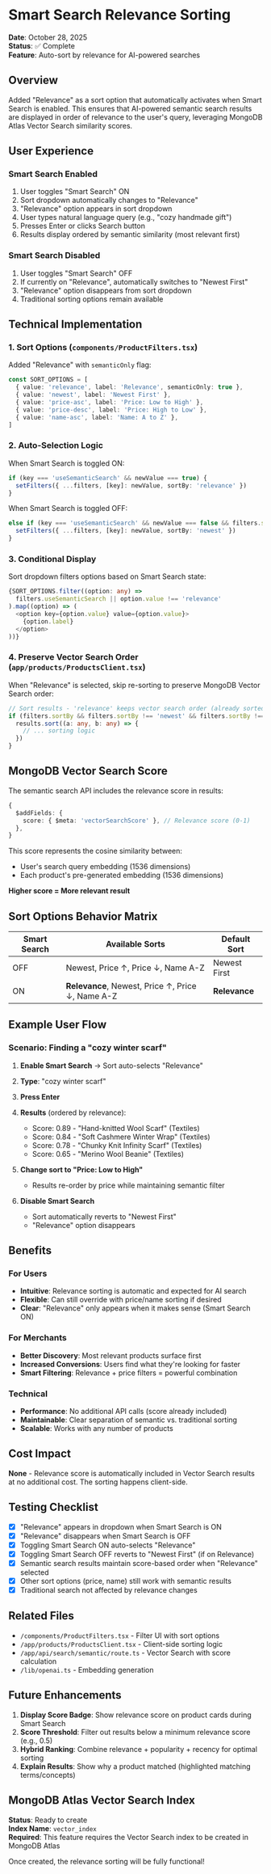 # Smart Search Relevance Sorting

**Date**: October 28, 2025  
**Status**: ✅ Complete  
**Feature**: Auto-sort by relevance for AI-powered searches

## Overview

Added "Relevance" as a sort option that automatically activates when Smart Search is enabled. This ensures that AI-powered semantic search results are displayed in order of relevance to the user's query, leveraging MongoDB Atlas Vector Search similarity scores.

## User Experience

### Smart Search Enabled
1. User toggles "Smart Search" ON
2. Sort dropdown automatically changes to "Relevance"
3. "Relevance" option appears in sort dropdown
4. User types natural language query (e.g., "cozy handmade gift")
5. Presses Enter or clicks Search button
6. Results display ordered by semantic similarity (most relevant first)

### Smart Search Disabled
1. User toggles "Smart Search" OFF
2. If currently on "Relevance", automatically switches to "Newest First"
3. "Relevance" option disappears from sort dropdown
4. Traditional sorting options remain available

## Technical Implementation

### 1. Sort Options (`components/ProductFilters.tsx`)

Added "Relevance" with `semanticOnly` flag:

```typescript
const SORT_OPTIONS = [
  { value: 'relevance', label: 'Relevance', semanticOnly: true },
  { value: 'newest', label: 'Newest First' },
  { value: 'price-asc', label: 'Price: Low to High' },
  { value: 'price-desc', label: 'Price: High to Low' },
  { value: 'name-asc', label: 'Name: A to Z' },
]
```

### 2. Auto-Selection Logic

When Smart Search is toggled ON:
```typescript
if (key === 'useSemanticSearch' && newValue === true) {
  setFilters({ ...filters, [key]: newValue, sortBy: 'relevance' })
}
```

When Smart Search is toggled OFF:
```typescript
else if (key === 'useSemanticSearch' && newValue === false && filters.sortBy === 'relevance') {
  setFilters({ ...filters, [key]: newValue, sortBy: 'newest' })
}
```

### 3. Conditional Display

Sort dropdown filters options based on Smart Search state:
```typescript
{SORT_OPTIONS.filter((option: any) => 
  filters.useSemanticSearch || option.value !== 'relevance'
).map((option) => (
  <option key={option.value} value={option.value}>
    {option.label}
  </option>
))}
```

### 4. Preserve Vector Search Order (`app/products/ProductsClient.tsx`)

When "Relevance" is selected, skip re-sorting to preserve MongoDB Vector Search order:
```typescript
// Sort results - 'relevance' keeps vector search order (already sorted by score)
if (filters.sortBy && filters.sortBy !== 'newest' && filters.sortBy !== 'relevance') {
  results.sort((a: any, b: any) => {
    // ... sorting logic
  })
}
```

## MongoDB Vector Search Score

The semantic search API includes the relevance score in results:

```typescript
{
  $addFields: {
    score: { $meta: 'vectorSearchScore' }, // Relevance score (0-1)
  },
}
```

This score represents the cosine similarity between:
- User's search query embedding (1536 dimensions)
- Each product's pre-generated embedding (1536 dimensions)

**Higher score = More relevant result**

## Sort Options Behavior Matrix

| Smart Search | Available Sorts | Default Sort |
|-------------|----------------|--------------|
| OFF | Newest, Price ↑, Price ↓, Name A-Z | Newest First |
| ON | **Relevance**, Newest, Price ↑, Price ↓, Name A-Z | **Relevance** |

## Example User Flow

### Scenario: Finding a "cozy winter scarf"

1. **Enable Smart Search** → Sort auto-selects "Relevance"
2. **Type**: "cozy winter scarf"
3. **Press Enter**
4. **Results** (ordered by relevance):
   - Score: 0.89 - "Hand-knitted Wool Scarf" (Textiles)
   - Score: 0.84 - "Soft Cashmere Winter Wrap" (Textiles)
   - Score: 0.78 - "Chunky Knit Infinity Scarf" (Textiles)
   - Score: 0.65 - "Merino Wool Beanie" (Textiles)

5. **Change sort to "Price: Low to High"**
   - Results re-order by price while maintaining semantic filter

6. **Disable Smart Search**
   - Sort automatically reverts to "Newest First"
   - "Relevance" option disappears

## Benefits

### For Users
- **Intuitive**: Relevance sorting is automatic and expected for AI search
- **Flexible**: Can still override with price/name sorting if desired
- **Clear**: "Relevance" only appears when it makes sense (Smart Search ON)

### For Merchants
- **Better Discovery**: Most relevant products surface first
- **Increased Conversions**: Users find what they're looking for faster
- **Smart Filtering**: Relevance + price filters = powerful combination

### Technical
- **Performance**: No additional API calls (score already included)
- **Maintainable**: Clear separation of semantic vs. traditional sorting
- **Scalable**: Works with any number of products

## Cost Impact

**None** - Relevance score is automatically included in Vector Search results at no additional cost. The sorting happens client-side.

## Testing Checklist

- [x] "Relevance" appears in dropdown when Smart Search is ON
- [x] "Relevance" disappears when Smart Search is OFF
- [x] Toggling Smart Search ON auto-selects "Relevance"
- [x] Toggling Smart Search OFF reverts to "Newest First" (if on Relevance)
- [x] Semantic search results maintain score-based order when "Relevance" selected
- [x] Other sort options (price, name) still work with semantic results
- [x] Traditional search not affected by relevance changes

## Related Files

- `/components/ProductFilters.tsx` - Filter UI with sort options
- `/app/products/ProductsClient.tsx` - Client-side sorting logic
- `/app/api/search/semantic/route.ts` - Vector Search with score calculation
- `/lib/openai.ts` - Embedding generation

## Future Enhancements

1. **Display Score Badge**: Show relevance score on product cards during Smart Search
2. **Score Threshold**: Filter out results below a minimum relevance score (e.g., 0.5)
3. **Hybrid Ranking**: Combine relevance + popularity + recency for optimal sorting
4. **Explain Results**: Show why a product matched (highlighted matching terms/concepts)

## MongoDB Atlas Vector Search Index

**Status**: Ready to create  
**Index Name**: `vector_index`  
**Required**: This feature requires the Vector Search index to be created in MongoDB Atlas

Once created, the relevance sorting will be fully functional!
